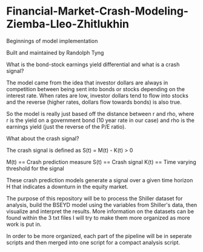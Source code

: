 # Financial-Market-Crash-Modeling-Ziemba-Lleo-Zhitlukhin
Beginnings of model implementation

Built and maintained by Randolph Tyng

What is the bond-stock earnings yield differential and what is a crash signal?

The model came from the idea that investor dollars are always in competition between being sent into bonds or stocks depending on the interest rate. When rates are low, investor
dollars tend to flow into stocks and the reverse (higher rates, dollars flow towards bonds) is also true. 

So the model is really just based off the distance between r and rho, where r is the yield on a government bond (10 year rate in our case) and rho is the earnings yield (just the 
reverse of the P/E ratio).

What about the crash signal?

The crash signal is defined as S(t) = M(t) - K(t) > 0

M(t) == Crash prediction measure
S(t) == Crash signal
K(t) == Time varying threshold for the signal

These crash prediction models generate a signal over a given time horizon H that indicates a downturn in the equity market.

The purpose of this repository will be to process the Shiller dataset for analysis, build the BSEYD model using the variables from Shiller's data, then visualize and interpret the results. More information on the datasets can be found within the 3 txt files I will try to make them more organized as more work is put in.

In order to be more organized, each part of the pipeline will be in seperate scripts and then merged into one script for a compact analysis script.
